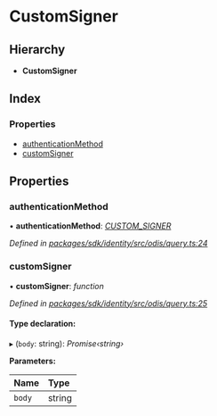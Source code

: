 # CustomSigner

## Hierarchy

* **CustomSigner**

## Index

### Properties

* [authenticationMethod](_odis_query_.customsigner.md#authenticationmethod)
* [customSigner](_odis_query_.customsigner.md#customsigner)

## Properties

### authenticationMethod

• **authenticationMethod**: [_CUSTOM\_SIGNER_](../enums/_odis_query_.authenticationmethod.md#custom_signer)

_Defined in_ [_packages/sdk/identity/src/odis/query.ts:24_](https://github.com/celo-org/celo-monorepo/blob/master/packages/sdk/identity/src/odis/query.ts#L24)

### customSigner

• **customSigner**: _function_

_Defined in_ [_packages/sdk/identity/src/odis/query.ts:25_](https://github.com/celo-org/celo-monorepo/blob/master/packages/sdk/identity/src/odis/query.ts#L25)

#### Type declaration:

▸ \(`body`: string\): _Promise‹string›_

**Parameters:**

| Name | Type |
| :--- | :--- |
| `body` | string |

